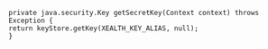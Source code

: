     private java.security.Key getSecretKey(Context context) throws Exception {
    return keyStore.getKey(XEALTH_KEY_ALIAS, null);
    }